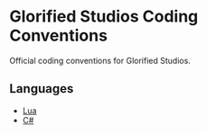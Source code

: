 
# Glorified Studios Coding Conventions

Official coding conventions for Glorified Studios.

## Languages

- [Lua](Lua)
- [C#](CSharp)
